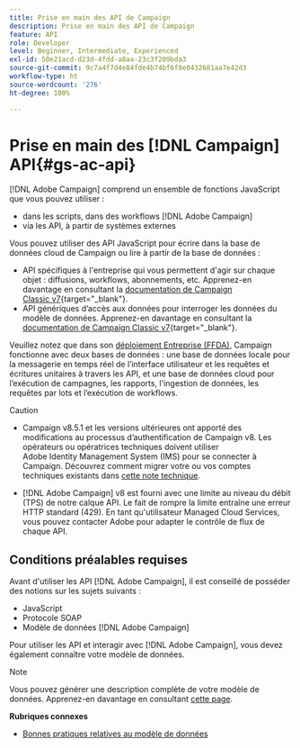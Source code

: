 ```yaml
---
title: Prise en main des API de Campaign
description: Prise en main des API de Campaign
feature: API
role: Developer
level: Beginner, Intermediate, Experienced
exl-id: 50e21acd-d23d-4fdd-a8aa-23c3f209bda3
source-git-commit: 9c7a4f7d4e84fde4b74bf6f8e0432681aa7e42d3
workflow-type: ht
source-wordcount: '276'
ht-degree: 100%

---
```


# Prise en main des [!DNL Campaign] API{#gs-ac-api}

[!DNL Adobe Campaign] comprend un ensemble de fonctions JavaScript que vous pouvez utiliser :

* dans les scripts, dans des workflows [!DNL Adobe Campaign]
* via les API, à partir de systèmes externes

Vous pouvez utiliser des API JavaScript pour écrire dans la base de données cloud de Campaign ou lire à partir de la base de données :

* API spécifiques à l&#39;entreprise qui vous permettent d&#39;agir sur chaque objet : diffusions, workflows, abonnements, etc. Apprenez-en davantage en consultant la [documentation de Campaign Classic v7](https://experienceleague.adobe.com/docs/campaign-classic/using/configuring-campaign-classic/api/business-oriented-apis.html?lang=fr){target="_blank"}.
* API génériques d’accès aux données pour interroger les données du modèle de données. Apprenez-en davantage en consultant la [documentation de Campaign Classic v7](https://experienceleague.adobe.com/docs/campaign-classic/using/configuring-campaign-classic/api/data-oriented-apis.html?lang=fr){target="_blank"}.

Veuillez notez que dans son [déploiement Entreprise (FFDA)](../architecture/enterprise-deployment.md), Campaign fonctionne avec deux bases de données : une base de données locale pour la messagerie en temps réel de l’interface utilisateur et les requêtes et écritures unitaires à travers les API, et une base de données cloud pour l’exécution de campagnes, les rapports, l&#39;ingestion de données, les requêtes par lots et l’exécution de workflows.

>[!CAUTION]
>
>* Campaign v8.5.1 et les versions ultérieures ont apporté des modifications au processus d’authentification de Campaign v8. Les opérateurs ou opératrices techniques doivent utiliser Adobe Identity Management System (IMS) pour se connecter à Campaign. Découvrez comment migrer votre ou vos comptes techniques existants dans [cette note technique](../../technotes/upgrades/ims-migration.md).
>
>* [!DNL Adobe Campaign] v8 est fourni avec une limite au niveau du débit (TPS) de notre calque API. Le fait de rompre la limite entraîne une erreur HTTP standard (429). En tant qu&#39;utilisateur Managed Cloud Services, vous pouvez contacter Adobe pour adapter le contrôle de flux de chaque API.
> 

## Conditions préalables requises

Avant d&#39;utiliser les API [!DNL Adobe Campaign], il est conseillé de posséder des notions sur les sujets suivants :

* JavaScript
* Protocole SOAP
* Modèle de données [!DNL Adobe Campaign]

Pour utiliser les API et interagir avec [!DNL Adobe Campaign], vous devez également connaître votre modèle de données.

>[!NOTE]
>Vous pouvez générer une description complète de votre modèle de données. Apprenez-en davantage en consultant [cette page](datamodel.md).


**Rubriques connexes**

* [Bonnes pratiques relatives au modèle de données](datamodel-best-practices.md)
